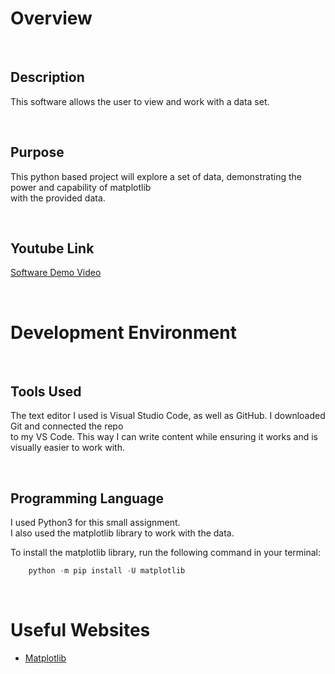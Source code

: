 # Overview

<p>&nbsp;</p>

## Description
This software allows the user to view and work with a data set.

<p>&nbsp;</p>

## Purpose 
This python based project will explore a set of data, demonstrating the power and capability of matplotlib  
with the provided data.  

<p>&nbsp;</p>

## Youtube Link

[Software Demo Video](https://youtu.be/D27rUCOkuRY)

<p>&nbsp;</p>

# Development Environment

<p>&nbsp;</p>

## Tools Used

The text editor I used is Visual Studio Code, as well as GitHub. I downloaded Git and connected the repo  
to my VS Code. This way I can write content while ensuring it works and is visually easier to work with.  

<p>&nbsp;</p>

## Programming Language
I used Python3 for this small assignment.  
I also used the matplotlib library to work with the data.

To install the matplotlib library, run the following command in your terminal:  

```python
    python -m pip install -U matplotlib 
```

<p>&nbsp;</p>

# Useful Websites

* [Matplotlib](https://matplotlib.org/)